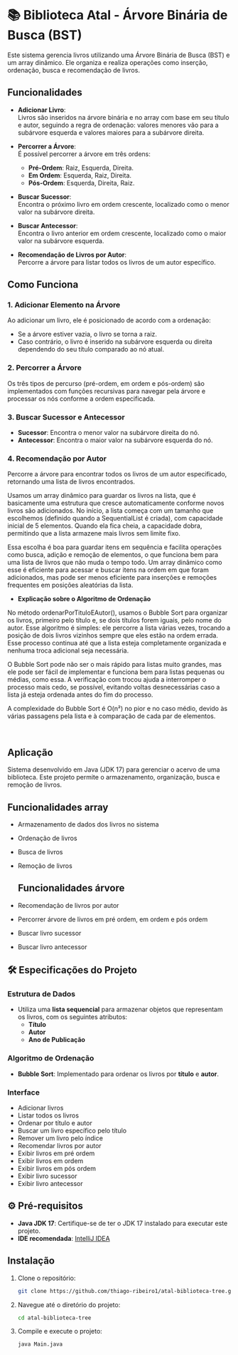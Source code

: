 # 📚 Biblioteca Atal - Árvore Binária de Busca (BST)

Este sistema gerencia livros utilizando uma Árvore Binária de Busca (BST) e um array dinâmico. Ele organiza e realiza operações como inserção, ordenação, busca e recomendação de livros.

## Funcionalidades

- **Adicionar Livro**:  
  Livros são inseridos na árvore binária e no array com base em seu título e autor, seguindo a regra de ordenação: valores menores vão para a subárvore esquerda e valores maiores para a subárvore direita.

- **Percorrer a Árvore**:  
  É possível percorrer a árvore em três ordens:
  - **Pré-Ordem**: Raiz, Esquerda, Direita.
  - **Em Ordem**: Esquerda, Raiz, Direita.
  - **Pós-Ordem**: Esquerda, Direita, Raiz.

- **Buscar Sucessor**:  
  Encontra o próximo livro em ordem crescente, localizado como o menor valor na subárvore direita.

- **Buscar Antecessor**:  
  Encontra o livro anterior em ordem crescente, localizado como o maior valor na subárvore esquerda.

- **Recomendação de Livros por Autor**:  
  Percorre a árvore para listar todos os livros de um autor específico.

## Como Funciona

### 1. Adicionar Elemento na Árvore
Ao adicionar um livro, ele é posicionado de acordo com a ordenação:
- Se a árvore estiver vazia, o livro se torna a raiz.
- Caso contrário, o livro é inserido na subárvore esquerda ou direita dependendo do seu título comparado ao nó atual.

### 2. Percorrer a Árvore
Os três tipos de percurso (pré-ordem, em ordem e pós-ordem) são implementados com funções recursivas para navegar pela árvore e processar os nós conforme a ordem especificada.

### 3. Buscar Sucessor e Antecessor
- **Sucessor**: Encontra o menor valor na subárvore direita do nó.
- **Antecessor**: Encontra o maior valor na subárvore esquerda do nó.

### 4. Recomendação por Autor
Percorre a árvore para encontrar todos os livros de um autor especificado, retornando uma lista de livros encontrados.

Usamos um array dinâmico para guardar os livros na lista, que é basicamente uma estrutura que cresce automaticamente conforme novos livros são adicionados. No início, a lista começa com um tamanho que escolhemos (definido quando a SequentialList é criada), com capacidade inicial de 5 elementos. Quando ela fica cheia, a capacidade dobra, permitindo que a lista armazene mais livros sem limite fixo.

Essa escolha é boa para guardar itens em sequência e facilita operações como busca, adição e remoção de elementos, o que funciona bem para uma lista de livros que não muda o tempo todo. Um array dinâmico como esse é eficiente para acessar e buscar itens na ordem em que foram adicionados, mas pode ser menos eficiente para inserções e remoções frequentes em posições aleatórias da lista.

- **Explicação sobre o Algoritmo de Ordenação**
  
No método ordenarPorTituloEAutor(), usamos o Bubble Sort para organizar os livros, primeiro pelo título e, se dois títulos forem iguais, pelo nome do autor. Esse algoritmo é simples: ele percorre a lista várias vezes, trocando a posição de dois livros vizinhos sempre que eles estão na ordem errada. Esse processo continua até que a lista esteja completamente organizada e nenhuma troca adicional seja necessária.

O Bubble Sort pode não ser o mais rápido para listas muito grandes, mas ele pode ser fácil de implementar e funciona bem para listas pequenas ou médias, como essa. A verificação com trocou ajuda a interromper o processo mais cedo, se possível, evitando voltas desnecessárias caso a lista já esteja ordenada antes do fim do processo.

A complexidade do Bubble Sort é O(n²) no pior e no caso médio, devido às várias passagens pela lista e à comparação de cada par de elementos.

<br>

## Aplicação

Sistema desenvolvido em Java (JDK 17) para gerenciar o acervo de uma biblioteca. Este projeto permite o armazenamento, organização, busca e remoção de livros.

## Funcionalidades array

- Armazenamento de dados dos livros no sistema
- Ordenação de livros
- Busca de livros
- Remoção de livros

  ## Funcionalidades árvore

- Recomendação de livros por autor
- Percorrer árvore de livros em pré ordem, em ordem e pós ordem
- Buscar livro sucessor
- Buscar livro antecessor


## 🛠️ Especificações do Projeto

### Estrutura de Dados

- Utiliza uma **lista sequencial** para armazenar objetos que representam os livros, com os seguintes atributos:
  - **Título**
  - **Autor**
  - **Ano de Publicação**

### Algoritmo de Ordenação

- **Bubble Sort**: Implementado para ordenar os livros por **título** e **autor**.

### Interface

- Adicionar livros
- Listar todos os livros
- Ordenar por título e autor
- Buscar um livro específico pelo título
- Remover um livro pelo índice
- Recomendar livros por autor
- Exibir livros em pré ordem
- Exibir livros em ordem 
- Exibir livros em pós ordem
- Exibir livro sucessor
- Exibir livro antecessor

## ⚙️ Pré-requisitos

- **Java JDK 17**: Certifique-se de ter o JDK 17 instalado para executar este projeto.
- **IDE recomendada**: [IntelliJ IDEA](https://www.jetbrains.com/idea/)

## Instalação

1. Clone o repositório:
    ```bash
    git clone https://github.com/thiago-ribeiro1/atal-biblioteca-tree.git
    ```

2. Navegue até o diretório do projeto:
    ```bash
    cd atal-biblioteca-tree
    ```

3. Compile e execute o projeto:
    ```bash
    java Main.java
    ```
